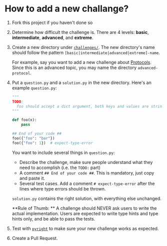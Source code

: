 # How to add a new challange?

1. Fork this project if you haven't done so

2. Determine how difficult the challenge is. There are 4 levels: **basic**, **intermediate**, **advanced**, and **extreme**.

3. Create a new directory under [`challenges/`](https://github.com/laike9m/Python-Type-Challenges/tree/main/challenges). The new directory's name should follow the pattern `[basic|intermediate|advanced|extreme]-name`.

   For example, say you want to add a new challenge about [Protocols](https://mypy.readthedocs.io/en/stable/protocols.html). Since this is an advanced topic, you may name the directory `advanced-protocol`.

4. Put a `question.py` and a `solution.py` in the new directory. Here's an example `question.py`:
   ```python
   """
   TODO:
     foo should accept a dict argument, both keys and values are string.
   """

   def foo(x):
       pass

   ## End of your code ##
   foo({"foo": "bar"})
   foo({"foo": 1})  # expect-type-error
   ```

   You want to include several things in `question.py`:
   - Describe the challenge, make sure people understand what they need to accomplish (i.e. the `TODO:` part)
   - A comment `## End of your code ##`. This is mandatory, just copy and paste it.
   - Several test cases. Add a comment `# expect-type-error` after the lines where type errors should be thrown.

   `solution.py` contains the right solution, with everything else unchanged.

   **Rule of Thumb: ** A challenge should NEVER ask users to write the actual implementation. Users are expected to write type hints and type hints only, and be able to pass the tests.

5. Test with [`pyright`](https://microsoft.github.io/pyright/#/installation?id=command-line) to make sure your new challenge works as expected.

6. Create a Pull Request.
